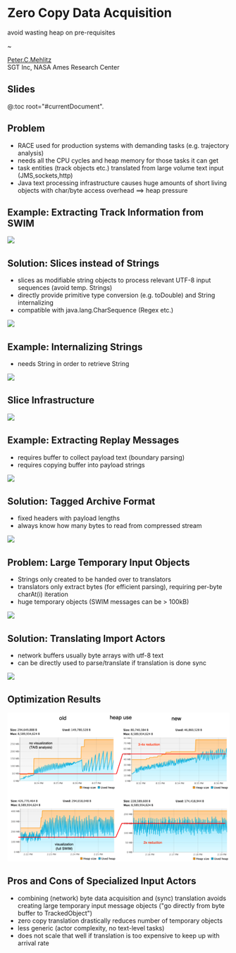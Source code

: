 # Zero Copy Data Acquisition
avoid wasting heap on pre-requisites<br/>


~


<a href="https://ti.arc.nasa.gov/profile/pcmehlitz/" rel="author">Peter.C.Mehlitz</a><br/>
SGT Inc, NASA Ames Research Center

## Slides
@:toc root="#currentDocument".


## Problem

* RACE used for production systems with demanding tasks (e.g. trajectory analysis)
* needs all the CPU cycles and heap memory for those tasks it can get
* task entities (track objects etc.) translated from large volume text input (JMS,sockets,http)
* Java text processing infrastructure causes huge amounts of short living objects with
  char/byte access overhead ⟹ heap pressure 

  
## Example: Extracting Track Information from SWIM

<img src="../images/xml-parsing.svg" class="center scale80">


## Solution: Slices instead of Strings

* slices as modifiable string objects to process relevant UTF-8 input sequences (avoid temp. Strings)
* directly provide primitive type conversion (e.g. toDouble) and String internalizing
* compatible with java.lang.CharSequence (Regex etc.)

<img src="../images/xml-slice-parsing.svg" class="center scale70">


## Example: Internalizing Strings

* needs String in order to retrieve String

<img src="../images/intern.svg" class="center scale65">


## Slice Infrastructure

<img src="../images/slice.svg" class="center scale80">


## Example: Extracting Replay Messages

* requires buffer to collect payload text (boundary parsing)
* requires copying buffer into payload strings

<img src="../images/arch-replay-obj.svg" class="center scale60">


## Solution: Tagged Archive Format

* fixed headers with payload lengths
* always know how many bytes to read from compressed stream

<img src="../images/tagged-archive.svg" class="center scale50">


## Problem: Large Temporary Input Objects

* Strings only created to be handed over to translators
* translators only extract bytes (for efficient parsing), requiring
  per-byte charAt(i) iteration
* huge temporary objects (SWIM messages can be > 100kB)

<img src="../images/import-msg.svg" class="center scale60">


## Solution: Translating Import Actors

* network buffers usually byte arrays with utf-8 text
* can be directly used to parse/translate if translation is
  done sync

<img src="../images/syn-import-trans.svg" class="center scale60">


## Optimization Results

<img src="../images/heap-old-new.png" class="center scale80">


## Pros and Cons of Specialized Input Actors

* combining (network) byte data acquisition and (sync) translation avoids creating
  large temporary input message objects ("go directly from byte buffer to TrackedObject")
* zero copy translation drastically reduces number of temporary objects
* less generic (actor complexity, no text-level tasks)
* does not scale that well if translation is too expensive to keep up with arrival rate
